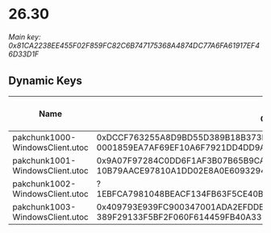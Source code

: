 # 26.30

###### *Main key: 0x81CA2238EE455F02F859FC82C6B747175368A4874DC77A6FA61917EF46D33D1F*

## Dynamic Keys

| Name                              | Key</br>GUID                                                                                            | High Res Textures |
|-----------------------------------|---------------------------------------------------------------------------------------------------------|-------------------|
| pakchunk1000-WindowsClient.utoc   | 0xDCCF763255A8D9BD55D389B18B373B70707A4C33FF5089ECA5F591E324FB2B78</br>0001859EA7AF69EF10A6F7921DD4DD9A | ✔️                 |
| pakchunk1001-WindowsClient.utoc   | 0x9A07F97284C0DD6F1AF3B07B65B9CAF1D31C4704E80410E3387E2A66858BC3DB</br>10B79AACE97810A1DD02E8A0E6093294 | ❌                 |
| pakchunk1002-WindowsClient.utoc   | ?</br>1EBFCA7981048BEACF134FB63F5CE40B | ❌                |
| pakchunk1003-WindowsClient.utoc   | 0x409793E939FC900347001ADA2EFDDB4F853EE0353D6B1C7C9FB0231BDED6BDB1</br>389F29133F5BF2F060F614459FB40A33 | ❌                 |
